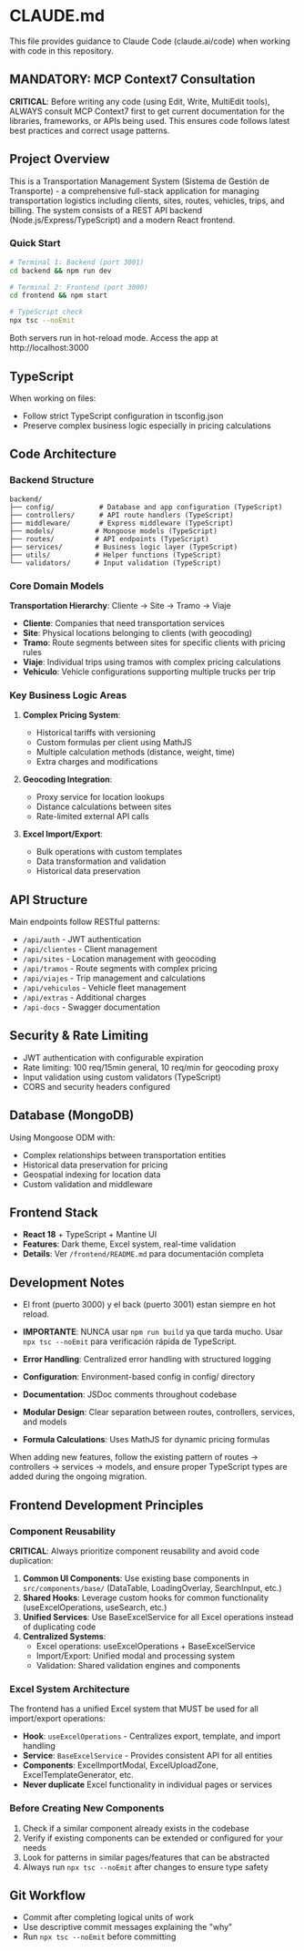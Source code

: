 # CLAUDE.md

This file provides guidance to Claude Code (claude.ai/code) when working with code in this repository.

## MANDATORY: MCP Context7 Consultation

**CRITICAL**: Before writing any code (using Edit, Write, MultiEdit tools), ALWAYS consult MCP Context7 first to get current documentation for the libraries, frameworks, or APIs being used. This ensures code follows latest best practices and correct usage patterns.

## Project Overview

This is a Transportation Management System (Sistema de Gestión de Transporte) - a comprehensive full-stack application for managing transportation logistics including clients, sites, routes, vehicles, trips, and billing. The system consists of a REST API backend (Node.js/Express/TypeScript) and a modern React frontend.

### Quick Start
```bash
# Terminal 1: Backend (port 3001)
cd backend && npm run dev

# Terminal 2: Frontend (port 3000) 
cd frontend && npm start

# TypeScript check
npx tsc --noEmit
```

Both servers run in hot-reload mode. Access the app at http://localhost:3000

## TypeScript 

When working on files:
- Follow strict TypeScript configuration in tsconfig.json
- Preserve complex business logic especially in pricing calculations

## Code Architecture

### Backend Structure
```
backend/
├── config/           # Database and app configuration (TypeScript)
├── controllers/      # API route handlers (TypeScript)
├── middleware/       # Express middleware (TypeScript)
├── models/          # Mongoose models (TypeScript)
├── routes/          # API endpoints (TypeScript)
├── services/        # Business logic layer (TypeScript)
├── utils/           # Helper functions (TypeScript)
└── validators/      # Input validation (TypeScript)
```


### Core Domain Models

**Transportation Hierarchy**: Cliente → Site → Tramo → Viaje
- **Cliente**: Companies that need transportation services
- **Site**: Physical locations belonging to clients (with geocoding)
- **Tramo**: Route segments between sites for specific clients with pricing rules
- **Viaje**: Individual trips using tramos with complex pricing calculations
- **Vehiculo**: Vehicle configurations supporting multiple trucks per trip

### Key Business Logic Areas

1. **Complex Pricing System**: 
   - Historical tariffs with versioning
   - Custom formulas per client using MathJS
   - Multiple calculation methods (distance, weight, time)
   - Extra charges and modifications

2. **Geocoding Integration**:
   - Proxy service for location lookups
   - Distance calculations between sites
   - Rate-limited external API calls

3. **Excel Import/Export**:
   - Bulk operations with custom templates
   - Data transformation and validation
   - Historical data preservation

## API Structure

Main endpoints follow RESTful patterns:
- `/api/auth` - JWT authentication
- `/api/clientes` - Client management  
- `/api/sites` - Location management with geocoding
- `/api/tramos` - Route segments with complex pricing
- `/api/viajes` - Trip management and calculations
- `/api/vehiculos` - Vehicle fleet management
- `/api/extras` - Additional charges
- `/api-docs` - Swagger documentation

## Security & Rate Limiting

- JWT authentication with configurable expiration
- Rate limiting: 100 req/15min general, 10 req/min for geocoding proxy
- Input validation using custom validators (TypeScript)
- CORS and security headers configured

## Database (MongoDB)

Using Mongoose ODM with:
- Complex relationships between transportation entities
- Historical data preservation for pricing
- Geospatial indexing for location data
- Custom validation and middleware

## Frontend Stack
- **React 18** + TypeScript + Mantine UI
- **Features**: Dark theme, Excel system, real-time validation
- **Details**: Ver `/frontend/README.md` para documentación completa

## Development Notes

- El front (puerto 3000) y el back (puerto 3001) estan siempre en hot reload.
- **IMPORTANTE**: NUNCA usar `npm run build` ya que tarda mucho. Usar `npx tsc --noEmit` para verificación rápida de TypeScript.

- **Error Handling**: Centralized error handling with structured logging
- **Configuration**: Environment-based config in config/ directory  
- **Documentation**: JSDoc comments throughout codebase
- **Modular Design**: Clear separation between routes, controllers, services, and models
- **Formula Calculations**: Uses MathJS for dynamic pricing formulas

When adding new features, follow the existing pattern of routes → controllers → services → models, and ensure proper TypeScript types are added during the ongoing migration.

## Frontend Development Principles

### Component Reusability
**CRITICAL**: Always prioritize component reusability and avoid code duplication:

1. **Common UI Components**: Use existing base components in `src/components/base/` (DataTable, LoadingOverlay, SearchInput, etc.)
2. **Shared Hooks**: Leverage custom hooks for common functionality (useExcelOperations, useSearch, etc.)
3. **Unified Services**: Use BaseExcelService for all Excel operations instead of duplicating code
4. **Centralized Systems**: 
   - Excel operations: useExcelOperations + BaseExcelService
   - Import/Export: Unified modal and processing system
   - Validation: Shared validation engines and components

### Excel System Architecture
The frontend has a unified Excel system that MUST be used for all import/export operations:
- **Hook**: `useExcelOperations` - Centralizes export, template, and import handling
- **Service**: `BaseExcelService` - Provides consistent API for all entities
- **Components**: ExcelImportModal, ExcelUploadZone, ExcelTemplateGenerator, etc.
- **Never duplicate** Excel functionality in individual pages or services


### Before Creating New Components
1. Check if a similar component already exists in the codebase
2. Verify if existing components can be extended or configured for your needs
3. Look for patterns in similar pages/features that can be abstracted
4. Always run `npx tsc --noEmit` after changes to ensure type safety

## Git Workflow
- Commit after completing logical units of work
- Use descriptive commit messages explaining the "why"
- Run `npx tsc --noEmit` before committing